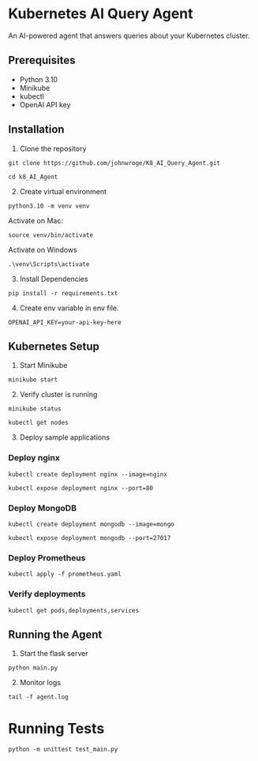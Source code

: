 # Kubernetes AI Query Agent

An AI-powered agent that answers queries about your Kubernetes cluster.

## Prerequisites
- Python 3.10
- Minikube
- kubectl
- OpenAI API key

## Installation

1. Clone the repository

`git clone https://github.com/johnwroge/K8_AI_Query_Agent.git`

`cd k8_AI_Agent`

2. Create virtual environment

`python3.10 -m venv venv`

Activate on Mac:

`source venv/bin/activate`

Activate on Windows

`.\venv\Scripts\activate`

3. Install Dependencies

`pip install -r requirements.txt`

4. Create env variable in env file. 

`OPENAI_API_KEY=your-api-key-here`


## Kubernetes Setup


1. Start Minikube

`minikube start`

2. Verify cluster is running

`minikube status`

`kubectl get nodes`

3. Deploy sample applications

### Deploy nginx

`kubectl create deployment nginx --image=nginx`

`kubectl expose deployment nginx --port=80`

### Deploy MongoDB

`kubectl create deployment mongodb --image=mongo`

`kubectl expose deployment mongodb --port=27017`

### Deploy Prometheus

`kubectl apply -f prometheus.yaml`

### Verify deployments

`kubectl get pods,deployments,services`


## Running the Agent


1. Start the flask server

`python main.py`

2. Monitor logs

`tail -f agent.log`



# Running Tests

`python -m unittest test_main.py`
